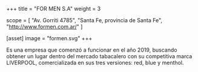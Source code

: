 +++
title = "FOR MEN S.A"
weight = 3

scope = [
  "Av. Gorriti 4785",
  "Santa Fe, provincia de Santa Fe",
  "http://www.formen.com.ar/"
]

[asset]
  image = "formen.svg"
+++

Es una empresa que comenzó a funcionar en el año 2019, buscando obtener un lugar dentro del mercado tabacalero con su competitiva marca LIVERPOOL, comercializada en sus tres versiones: red, blue y menthol.

